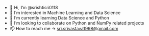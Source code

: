 - 👋 Hi, I’m @srishtisri0118
- 👀 I’m interested in Machine Learning and Data Science
- 🌱 I’m currently learning Data Science and Python
- 💞️ I’m looking to collaborate on Python and NumPy related projects
- 📫 How to reach me -> sri.srivastava1998@gmail.com

<!---
srishtisri0118/srishtisri0118 is a ✨ special ✨ repository because its `README.md` (this file) appears on your GitHub profile.
You can click the Preview link to take a look at your changes.
--->
